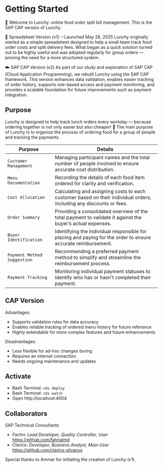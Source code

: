 # Getting Started

🍗 Welcome to Lunchy: online food order split bill management.
This is the SAP CAP version of Lunchy.

📄 Spreadsheet Version (v1)
--Launched May 28, 2025
Lunchy originally started as a simple spreadsheet designed to help a small team track food order costs and split delivery fees. What began as a quick solution turned out to be highly useful and was adopted regularly for group orders — proving the need for a more structured system.

☁️ SAP CAP Version (v2)
As part of our study and exploration of SAP CAP (Cloud Application Programming), we rebuilt Lunchy using the SAP CAP framework. This version enhances data validation, enables easier tracking of order history, supports role-based access and payment monitoring, and provides a scalable foundation for future improvements such as payment integration.

## Purpose
Lunchy is designed to help track lunch orders every workday — because ordering together is not only easier but also cheaper! 🤪
The main purpose of Lunchy is to organize the process of ordering food for a group of people and tracking the payments.

Purpose | Details
---------|----------
`Customer Management` | Managing participant names and the total number of people involved to ensure accurate cost distribution.
`Menu Documentation` | Recording the details of each food item ordered for clarity and verification.
`Cost Allocation` | Calculating and assigning costs to each customer based on their individual orders, including any discounts or fees.
`Order Summary` | Providing a consolidated overview of the total payment to validate it against the buyer’s actual expenses.
`Buyer Identification` | Identifying the individual responsible for placing and paying for the order to ensure accurate reimbursement.
`Payment Method Suggestion` | Recommending a preferred payment method to simplify and streamline the reimbursement process.
`Payment Tracking` | Monitoring individual payment statuses to identify who has or hasn’t completed their payment.

## CAP Version
Advantages:
- Supports validation rules for data accuracy
- Enables reliable tracking of ordered menu history for future reference
- Highly extendable for more complex features and future enhancements

Disadvantages:
- Less flexible for ad-hoc changes during 
- Requires an internet connection
- Needs ongoing maintenance and updates

## Activate
- Bash Terminal: `cds deploy`
- Bash Terminal: `cds watch`
- Open http://localhost:4004

## Collaborators
SAP Technical Consultants
- _Fachri: Lead Developer, Quality Controller, User_
https://github.com/fahrialmd
- _Clarice: Developer, Business Analyst, Main User_
https://github.com/clarice-silvanus

Special thanks to Ammar for initiating the creation of Lunchy (v1).
